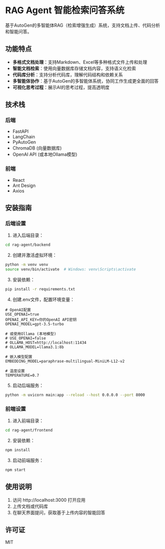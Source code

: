 # RAG Agent 智能检索问答系统

基于AutoGen的多智能体RAG（检索增强生成）系统，支持文档上传、代码分析和智能问答。

## 功能特点

- **多格式文档处理**：支持Markdown、Excel等多种格式文件上传和处理
- **智能文档检索**：使用向量数据库存储文档内容，支持语义化检索
- **代码库分析**：支持分析代码库，理解代码结构和依赖关系
- **多智能体协作**：基于AutoGen的多智能体系统，协同工作生成更全面的回答
- **可视化思考过程**：展示AI的思考过程，提高透明度

## 技术栈

### 后端
- FastAPI
- LangChain
- PyAutoGen
- ChromaDB (向量数据库)
- OpenAI API (或本地Ollama模型)

### 前端
- React
- Ant Design
- Axios

## 安装指南

### 后端设置

1. 进入后端目录：
```bash
cd rag-agent/backend
```

2. 创建并激活虚拟环境：
```bash
python -m venv venv
source venv/bin/activate  # Windows: venv\Scripts\activate
```

3. 安装依赖：
```bash
pip install -r requirements.txt
```

4. 创建.env文件，配置环境变量：
```
# OpenAI配置
USE_OPENAI=true
OPENAI_API_KEY=你的OpenAI API密钥
OPENAI_MODEL=gpt-3.5-turbo

# 或使用Ollama (本地模型)
# USE_OPENAI=false
# OLLAMA_HOST=http://localhost:11434
# OLLAMA_MODEL=llama3.1:8b

# 嵌入模型配置
EMBEDDING_MODEL=paraphrase-multilingual-MiniLM-L12-v2

# 温度设置
TEMPERATURE=0.7
```

5. 启动后端服务：
```bash
python -m uvicorn main:app --reload --host 0.0.0.0 --port 8000
```

### 前端设置

1. 进入前端目录：
```bash
cd rag-agent/frontend
```

2. 安装依赖：
```bash
npm install
```

3. 启动前端服务：
```bash
npm start
```

## 使用说明

1. 访问 http://localhost:3000 打开应用
2. 上传文档或代码库
3. 在聊天界面提问，获取基于上传内容的智能回答

## 许可证
MIT 